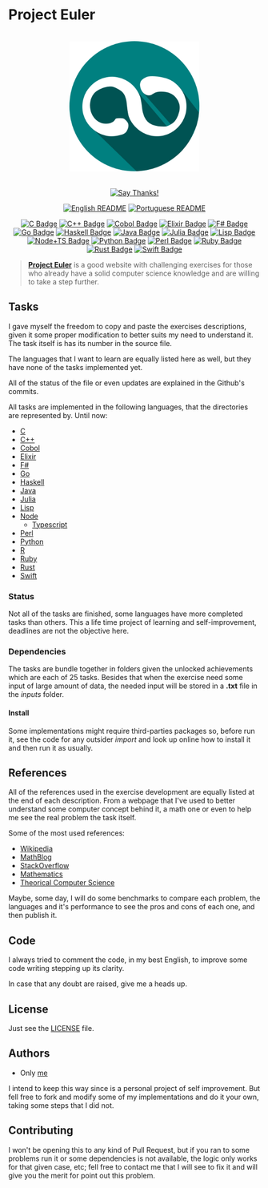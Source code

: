 # Project Euler

<div align="center">
<br>
<img src="./logo/logo.png" width=260 height=260/>
<br>
<br>

[![Say Thanks!](https://img.shields.io/badge/Say%20Thanks-!-1EAEDB.svg?longCache=true&style=for-the-badge)](https://saythanks.io/to/Fazendaaa)

[![English README](https://img.shields.io/badge/Language-EN-blue.svg?longCache=true&style=for-the-badge)](./README.md)
[![Portuguese README](https://img.shields.io/badge/Linguagem-PT-green.svg?longCache=true&style=for-the-badge)](./docs/readme/README_PT.md)

[![C Badge](https://img.shields.io/badge/C-7/627-34495E.svg?longCache=true&style=flat-square)](./src/c/)
[![C++ Badge](https://img.shields.io/badge/C++-3/627-yellowgreen.svg?longCache=true&style=flat-square)](./src/cpp/)
[![Cobol Badge](https://img.shields.io/badge/Cobol-0/627-00bcd4.svg?longCache=true&style=flat-square)](./src/cobol/)
[![Elixir Badge](https://img.shields.io/badge/Elixir-0/627-8d6e63.svg?longCache=true&style=flat-square)](./src/elixir/)
[![F# Badge](https://img.shields.io/badge/F_Sharp-0/627-8bc34a.svg?longCache=true&style=flat-square)](./src/f_sharp/)
[![Go Badge](https://img.shields.io/badge/Go-12/627-orange.svg?longCache=true&style=flat-square)](./src/go/)
[![Haskell Badge](https://img.shields.io/badge/Haskell-35/627-ff69b4.svg?longCache=true&style=flat-square)](./src/haskell/)
[![Java Badge](https://img.shields.io/badge/Java-0/627-78909c.svg?longCache=true&style=flat-square)](./src/java/)
[![Julia Badge](https://img.shields.io/badge/Julia-3/627-yellow.svg?longCache=true&style=flat-square)](./src/julia/)
[![Lisp Badge](https://img.shields.io/badge/Lisp-0/627-ad1457.svg?longCache=true&style=flat-square)](./src/lisp/)
[![Node+TS Badge](https://img.shields.io/badge/Node+TS-25/627-bb86fc.svg?longCache=true&style=flat-square)](./src/node/)
[![Python Badge](https://img.shields.io/badge/Python-31/627-blue.svg?longCache=true&style=flat-square)](./src/python/)
[![Perl Badge](https://img.shields.io/badge/Perl-0/627-6d4c41.svg?longCache=true&style=flat-square)](./src/python/)
[![Ruby Badge](https://img.shields.io/badge/Ruby-66/627-brightgreen.svg?longCache=true&style=flat-square)](./src/ruby/)
[![Rust Badge](https://img.shields.io/badge/Rust-0/627-4527a0.svg?longCache=true&style=flat-square)](./src/rust/)
[![Swift Badge](https://img.shields.io/badge/Swift-0/627-ff5252.svg?longCache=true&style=flat-square)](./src/swift/)

</div>

> **[Project Euler](https://projecteuler.net)** is a good website with challenging exercises for those who already have a solid computer science knowledge and are willing to take a step further.

## Tasks
I gave myself the freedom to copy and paste the exercises descriptions, given it some proper modification to better suits my need to understand it. The task itself is has its number in the source file.

The languages that I want to learn are equally listed here as well, but they have none of the tasks implemented yet.

All of the status of the file or even updates are explained in the Github's commits.

All tasks are implemented in the following languages, that the directories are represented by. Until now:

* [C](https://www.iso.org/standard/57853.html)
* [C++](http://www.cplusplus.com)
* [Cobol](https://open-cobol.sourceforge.io/)
* [Elixir](https://elixir-lang.org/)
* [F#](https://fsharp.org/)
* [Go](https://golang.org/)
* [Haskell](https://haskell-lang.org/)
* [Java](https://java.com/)
* [Julia](https://julialang.org/)
* [Lisp](http://lisp-lang.org/)
* [Node](https://nodejs.org/)
    * [Typescript](http://typescriptlang.org/)
* [Perl](https://www.perl.org/)
* [Python](https://www.python.org/)
* [R](https://www.r-project.org/)
* [Ruby](https://www.ruby-lang.org)
* [Rust](https://www.rust-lang.org/)
* [Swift](https://swift.org/)

### Status
Not all of the tasks are finished, some languages have more completed tasks than others. This a life time project of learning and self-improvement, deadlines are not the objective here.

### Dependencies
The tasks are bundle together in folders given the unlocked achievements which are each of 25 tasks. Besides that when the exercise need some input of large amount of data, the needed input will be stored in a __.txt__ file in the _inputs_ folder.

#### Install
Some implementations might require third-parties packages so, before run it, see the code for any outsider _import_ and look up online how to install it and then run it as usually.

## References
All of the references used in the exercise development are equally listed at the end of each description. From a webpage that I've used to better understand some computer concept behind it, a math one or even to help me see the real problem the task itself.

Some of the most used references:

* [Wikipedia](https://www.wikipedia.org)
* [MathBlog](http://www.mathblog.dk/category/solutions/project-euler/)
* [StackOverflow](https://stackoverflow.com/)
* [Mathematics](https://math.stackexchange.com/)
* [Theorical Computer Science](https://cstheory.stackexchange.com/)

Maybe, some day, I will do some benchmarks to compare each problem, the languages and it's performance to see the pros and cons of each one, and then publish it.

## Code
I always tried to comment the code, in my best English, to improve some code writing stepping up its clarity.

In case that any doubt are raised, give me a heads up.

## License
Just see the [LICENSE](./LICENSE) file.

## Authors
* Only [me](https://github.com/Fazendaaa)

I intend to keep this way since is a personal project of self improvement. But fell free to fork and modify some of my implementations and do it your own, taking some steps that I did not.

## Contributing
I won't be opening this to any kind of Pull Request, but if you ran to some problems run it or some dependencies is not available, the logic only works for that given case, etc; fell free to contact me that I will see to fix it and will give you the merit for point out this problem.
